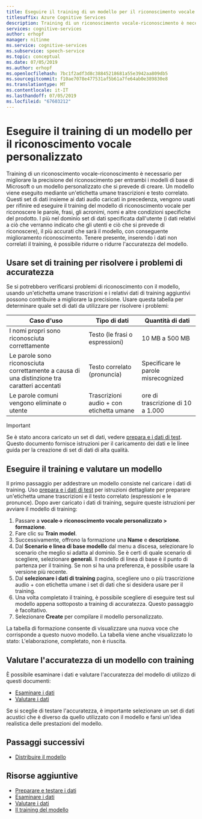 ```yaml
---
title: Eseguire il training di un modello per il riconoscimento vocale personalizzato - servizi di riconoscimento vocale
titlesuffix: Azure Cognitive Services
description: Training di un riconoscimento vocale-riconoscimento è necessario per migliorare la precisione del riconoscimento per entrambi i modelli di base di Microsoft o un modello personalizzato che si prevede di creare. Un modello viene eseguito mediante un'etichetta umane trascrizioni e testo correlato. Questi set di dati insieme ai dati audio caricati in precedenza, vengono usati per rifinire ed eseguire il training del modello di riconoscimento vocale per riconoscere le parole, frasi, gli acronimi, nomi e altre condizioni specifiche del prodotto.
services: cognitive-services
author: erhopf
manager: nitinme
ms.service: cognitive-services
ms.subservice: speech-service
ms.topic: conceptual
ms.date: 07/05/2019
ms.author: erhopf
ms.openlocfilehash: 7bc1f2adf3d8c38845218681a55e3942aa809db5
ms.sourcegitcommit: f10ae7078e477531af5b61a7fe64ab0e389830e8
ms.translationtype: MT
ms.contentlocale: it-IT
ms.lasthandoff: 07/05/2019
ms.locfileid: "67603212"
---
```

# <a name="train-a-model-for-custom-speech"></a>Eseguire il training di un modello per il riconoscimento vocale personalizzato

Training di un riconoscimento vocale-riconoscimento è necessario per migliorare la precisione del riconoscimento per entrambi i modelli di base di Microsoft o un modello personalizzato che si prevede di creare. Un modello viene eseguito mediante un'etichetta umane trascrizioni e testo correlato. Questi set di dati insieme ai dati audio caricati in precedenza, vengono usati per rifinire ed eseguire il training del modello di riconoscimento vocale per riconoscere le parole, frasi, gli acronimi, nomi e altre condizioni specifiche del prodotto. I più nel dominio set di dati specificata dall'utente (i dati relativi a ciò che verranno indicato che gli utenti e ciò che si prevede di riconoscere), il più accurati che sarà il modello, con conseguente miglioramento riconoscimento. Tenere presente, inserendo i dati non correlati il training, è possibile ridurre o ridurre l'accuratezza del modello.

## <a name="use-training-to-resolve-accuracy-issues"></a>Usare set di training per risolvere i problemi di accuratezza

Se si potrebbero verificarsi problemi di riconoscimento con il modello, usando un'etichetta umane trascrizioni e i relativi dati di training aggiuntivi possono contribuire a migliorare la precisione. Usare questa tabella per determinare quale set di dati da utilizzare per risolvere i problemi:

| Caso d'uso | Tipo di dati | Quantità di dati |
|----------|-----------|---------------|
| I nomi propri sono riconosciuta correttamente | Testo (le frasi o espressioni) | 10 MB a 500 MB |
| Le parole sono riconosciuta correttamente a causa di una distinzione tra caratteri accentati | Testo correlato (pronuncia) | Specificare le parole misrecognized |
| Le parole comuni vengono eliminate o utente | Trascrizioni audio + con etichetta umane | ore di trascrizione di 10 a 1.000 |

> [!IMPORTANT]
> Se è stato ancora caricato un set di dati, vedere [prepara e i dati di test](how-to-custom-speech-test-data.md). Questo documento fornisce istruzioni per il caricamento dei dati e le linee guida per la creazione di set di dati di alta qualità.

## <a name="train-and-evaluate-a-model"></a>Eseguire il training e valutare un modello

Il primo passaggio per addestrare un modello consiste nel caricare i dati di training. Uso [prepara e i dati di test](how-to-custom-speech-test-data.md) per istruzioni dettagliate per preparare un'etichetta umane trascrizioni e il testo correlato (espressioni e le pronunce). Dopo aver caricato i dati di training, seguire queste istruzioni per avviare il modello di training:

1. Passare a **vocale-> riconoscimento vocale personalizzato > formazione**.
2. Fare clic su **Train model**.
3. Successivamente, offrono la formazione una **Name** e **descrizione**.
4. Dal **Scenario e linea di base modello** dal menu a discesa, selezionare lo scenario che meglio si adatta al dominio. Se è certi di quale scenario di scegliere, selezionare **generali**. Il modello di linea di base è il punto di partenza per il training. Se non si ha una preferenza, è possibile usare la versione più recente.
5. Dal **selezionare i dati di training** pagina, scegliere uno o più trascrizione audio + con etichetta umane i set di dati che si desidera usare per il training.
6. Una volta completato il training, è possibile scegliere di eseguire test sul modello appena sottoposto a training di accuratezza. Questo passaggio è facoltativo.
7. Selezionare **Create** per compilare il modello personalizzato.

La tabella di formazione consente di visualizzare una nuova voce che corrisponde a questo nuovo modello. La tabella viene anche visualizzato lo stato:  L'elaborazione, completato, non è riuscita.

## <a name="evaluate-the-accuracy-of-a-trained-model"></a>Valutare l'accuratezza di un modello con training

È possibile esaminare i dati e valutare l'accuratezza del modello di utilizzo di questi documenti:

* [Esaminare i dati](how-to-custom-speech-inspect-data.md)
* [Valutare i dati](how-to-custom-speech-evaluate-data.md)


Se si sceglie di testare l'accuratezza, è importante selezionare un set di dati acustici che è diverso da quello utilizzato con il modello e farsi un'idea realistica delle prestazioni del modello.

## <a name="next-steps"></a>Passaggi successivi

* [Distribuire il modello](how-to-custom-speech-deploy-model.md)

## <a name="additional-resources"></a>Risorse aggiuntive

* [Preparare e testare i dati](how-to-custom-speech-test-data.md)
* [Esaminare i dati](how-to-custom-speech-inspect-data.md)
* [Valutare i dati](how-to-custom-speech-evaluate-data.md)
* [Il training del modello](how-to-custom-speech-train-model.md)
